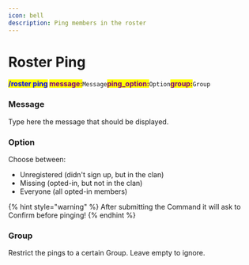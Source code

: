 ```yaml
---
icon: bell
description: Ping members in the roster
---
```


# Roster Ping

<mark style="color:blue;">**/roster ping**</mark>**&#x20;**<mark style="color:purple;">**message:**</mark>`Message`<mark style="color:purple;">**ping\_option:**</mark>`Option`<mark style="color:purple;">**group:**</mark>`Group`

### Message

Type here the message that should be displayed.

### Option

Choose between:

* Unregistered (didn't sign up, but in the clan)
* Missing (opted-in, but not in the clan)
* Everyone (all opted-in members)

{% hint style="warning" %}
After submitting the Command it will ask to Confirm before pinging!
{% endhint %}

### Group

Restrict the pings to a certain Group. Leave empty to ignore.
